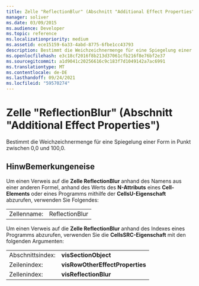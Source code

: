 ```yaml
---
title: Zelle "ReflectionBlur" (Abschnitt "Additional Effect Properties")
manager: soliver
ms.date: 03/09/2015
ms.audience: Developer
ms.topic: reference
ms.localizationpriority: medium
ms.assetid: ece15159-6a33-4abd-8775-6fbe1cc43793
description: Bestimmt die Weichzeichnermenge für eine Spiegelung einer Form in Punkt zwischen 0,0 und 100,0.
ms.openlocfilehash: e3c18cf2016f8b213d37061cfb216f8e76bf2e37
ms.sourcegitcommit: a1d9041c20256616c9c183f7d1049142a7ac6991
ms.translationtype: MT
ms.contentlocale: de-DE
ms.lasthandoff: 09/24/2021
ms.locfileid: "59570274"
---
```

# <a name="reflectionblur-cell-additional-effect-properties-section"></a>Zelle "ReflectionBlur" (Abschnitt "Additional Effect Properties")

Bestimmt die Weichzeichnermenge für eine Spiegelung einer Form in Punkt zwischen 0,0 und 100,0.
  
## <a name="remarks"></a>HinwBemerkungeneise

Um einen Verweis auf die **Zelle ReflectionBlur** anhand des Namens aus einer anderen Formel, anhand des Werts des **N-Attributs** eines **Cell-Elements** oder eines Programms mithilfe der **CellsU-Eigenschaft** abzurufen, verwenden Sie Folgendes: 
  
|||
|:-----|:-----|
| Zellenname:  <br/> | ReflectionBlur  <br/> |
   
Um einen Verweis auf die **Zelle ReflectionBlur** anhand des Indexes eines Programms abzurufen, verwenden Sie die **CellsSRC-Eigenschaft** mit den folgenden Argumenten: 
  
|||
|:-----|:-----|
| Abschnittsindex:  <br/> |**visSectionObject** <br/> |
| Zeilenindex:  <br/> |**visRowOtherEffectProperties** <br/> |
| Zellenindex:  <br/> |**visReflectionBlur** <br/> |
   

